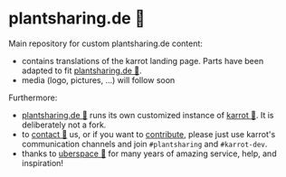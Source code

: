 # plantsharing.de 🌱

Main repository for custom plantsharing.de content:

 - contains translations of the karrot landing page. Parts have been adapted to fit [plantsharing.de 🌱](plantsharing.de).
 - media (logo, pictures, …) will follow soon


Furthermore:

 - [plantsharing.de 🌱](plantsharing.de) runs its own customized instance of [karrot 🥕](https://github.com/yunity/karrot-frontend/). It is deliberately not a fork.
 - to [contact 💬](https://github.com/yunity/karrot-frontend/blob/02cb0bb01e46d4815a1267a2c1229ec16ff690af/docs/README.md) us, or if you want to [contribute](https://github.com/yunity/karrot-frontend/blob/master/CONTRIBUTE.md), please just use karrot's communication channels and join ``#plantsharing`` and ``#karrot-dev``.
 - thanks to [uberspace 🚀](https://uberspace.de) for many years of amazing service, help, and inspiration!

